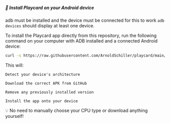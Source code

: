 ##### 📲 Install Playcard on your Android device
adb must be installed and the device must be connected for this to work ```adb devices``` should display at least one device.

To install the Playcard app directly from this repository, run the following command on your computer with ADB installed and a connected Android device:

```bash
curl -s https://raw.githubusercontent.com/ArnoldSchiller/playcard/main/example/install_from_git.sh | bash
```
This will:

    Detect your device's architecture

    Download the correct APK from GitHub

    Remove any previously installed version

    Install the app onto your device

💡 No need to manually choose your CPU type or download anything yourself!
